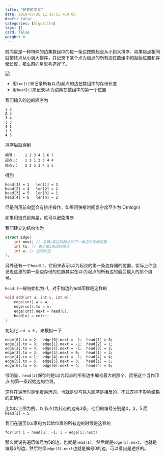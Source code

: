 ```yaml
---
title: "链式前向星"
date: 2019-07-26 11:16:51 +08:00
draft: false
categories: [Algorithm]
tags: []
card: false
weight: 0
---
```


前向星是一种特殊的边集数组中的每一条边按照起点从小到大排序，如果起点相同就按终点从小到大排序，并记录下某个点为起点的所有边在数组中的起始位置和存储长度，那么前向星就构造好了。

<!--more-->

![](https://img.akvicor.com/i/2024/09/15/66e674fa0a0a4.png)

- 用`len[i]`来记录所有以i为起点的边在数组中的存储长度
- 用`head[i]`来记录以i为边集在数组中的第一个位置

我们输入的边的顺序为

```
1 2
2 3
3 4
1 3
4 1
1 5
4 5
```

排序后就得到

```
编号：    1 2 3 4 5 6 7
起点u：   1 1 1 2 3 4 4
终点v：   2 3 5 3 4 1 5
```

得到

```
head[1] = 1   len[1] = 3
head[2] = 4   len[2] = 1
head[3] = 5   len[3] = 1
head[4] = 6   len[4] = 2
```

但是利用前向星会有排序操作，如果用快排时间复杂度至少为 O(nlogn)

如果用链式前向星，就可以避免排序

我们建立边结构体为

```cpp
struct Edge{
    int next; // 与第i条边同起点的下一条边的存储位置
    int to; // 表示第i条边的终点
    int w; // 边的权值
};
```

另外还有一个`head[]`，它用来表示以i为起点的第一条边存储的位置，实际上你会发现这里的第一条边存储的位置其实在以i为起点的所有边的最后输入的那个编号。

`head[]`一般初始化为-1，对于加边的add函数是这样的

```cpp
void add(int u, int v, int w){
    edge[cnt].w = w;
    edge[cnt].to = v;
    edge[cnt].next = head[u];
    head[u] = cnt++;
}
```

初始化 `cnt = 0` ，来模拟一下

```
edge[0].to = 2;  edge[0].next = -1;  head[1] = 0;
edge[1].to = 3;  edge[1].next = -1;  head[2] = 1;
edge[2].to = 4;  edge[2].next = -1;  head[3] = 2;
edge[3].to = 3;  edge[3].next = 0;   head[1] = 3;
edge[4].to = 1;  edge[4].next = -1;  head[4] = 4;
edge[5].to = 5;  edge[5].next = 3;   head[1] = 5;
edge[6].to = 5;  edge[6].next = 4;   head[4] = 6;
```

很明显，`head[i]`保存的是以i为起点的所有边中编号最大的那个，而把这个当作顶点i的第一条起始边的位置。

这样在遍历时是倒着遍历的，也就是说与输入顺序是相反的，不过这样不影响结果的正确性。

比如以上图为例，以节点1为起点的边有3条，他们的编号分别是0，3，5 而 `head[i] = 5` 

我们在遍历以u家电为起始位置的所有边的时候是这样的

```cpp
for(int i = head[u]; ~i; i = edge[i].next)
```

那么就说先遍历编号为5的边，也就是`head[1]`，然后就是`edge[5].next`，也就是编号3的边，然后继续`edge[3].next`也就是编号0的边，可以看出是逆序的。

